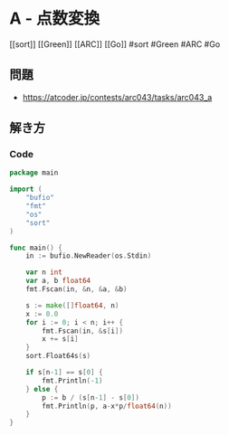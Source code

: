# A - 点数変換
[[sort]] [[Green]] [[ARC]] [[Go]]
#sort #Green #ARC #Go 

## 問題
- https://atcoder.jp/contests/arc043/tasks/arc043_a

## 解き方
### Code
```go
package main

import (
	"bufio"
	"fmt"
	"os"
	"sort"
)

func main() {
	in := bufio.NewReader(os.Stdin)

	var n int
	var a, b float64
	fmt.Fscan(in, &n, &a, &b)

	s := make([]float64, n)
	x := 0.0
	for i := 0; i < n; i++ {
		fmt.Fscan(in, &s[i])
		x += s[i]
	}
	sort.Float64s(s)

	if s[n-1] == s[0] {
		fmt.Println(-1)
	} else {
		p := b / (s[n-1] - s[0])
		fmt.Println(p, a-x*p/float64(n))
	}
}
```